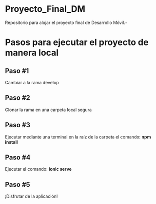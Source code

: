 # Proyecto_Final_DM
Repositorio para alojar el proyecto final de Desarrollo Móvil.-

# Pasos para ejecutar el proyecto de manera local
## Paso #1
Cambiar a la rama develop

## Paso #2
Clonar la rama en una carpeta local segura

## Paso #3
Ejecutar mediante una terminal en la raíz de la carpeta el comando:
**npm install**

## Paso #4
Ejecutar el comando:
**ionic serve**

## Paso #5
¡Disfrutar de la aplicación!
